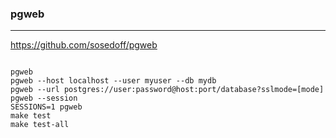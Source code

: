 ### pgweb
---
https://github.com/sosedoff/pgweb

```
```

```
pgweb
pgweb --host localhost --user myuser --db mydb
pgweb --url postgres://user:password@host:port/database?sslmode=[mode]
pgweb --session
SESSIONS=1 pgweb
make test
make test-all
```

```
```

